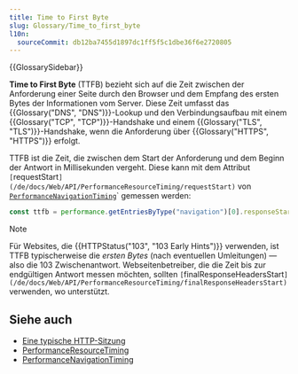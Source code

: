 ```yaml
---
title: Time to First Byte
slug: Glossary/Time_to_first_byte
l10n:
  sourceCommit: db12ba7455d1897dc1ff5f5c1dbe36f6e2720805
---
```


{{GlossarySidebar}}

**Time to First Byte** (TTFB) bezieht sich auf die Zeit zwischen der Anforderung einer Seite durch den Browser und dem Empfang des ersten Bytes der Informationen vom Server. Diese Zeit umfasst das {{Glossary("DNS", "DNS")}}-Lookup und den Verbindungsaufbau mit einem {{Glossary("TCP", "TCP")}}-Handshake und einem {{Glossary("TLS", "TLS")}}-Handshake, wenn die Anforderung über {{Glossary("HTTPS", "HTTPS")}} erfolgt.

TTFB ist die Zeit, die zwischen dem Start der Anforderung und dem Beginn der Antwort in Millisekunden vergeht. Diese kann mit dem Attribut `[`requestStart`](/de/docs/Web/API/PerformanceResourceTiming/requestStart)` von [`PerformanceNavigationTiming`](/de/docs/Web/API/PerformanceNavigationTiming)` gemessen werden:

```javascript
const ttfb = performance.getEntriesByType("navigation")[0].responseStart;
```

> [!NOTE]
> Für Websites, die {{HTTPStatus("103", "103 Early Hints")}} verwenden, ist TTFB typischerweise die _ersten Bytes_ (nach eventuellen Umleitungen) — also die 103 Zwischenantwort. Webseitenbetreiber, die die Zeit bis zur endgültigen Antwort messen möchten, sollten `[`finalResponseHeadersStart`](/de/docs/Web/API/PerformanceResourceTiming/finalResponseHeadersStart)` verwenden, wo unterstützt.

## Siehe auch

- [Eine typische HTTP-Sitzung](/de/docs/Web/HTTP/Session)
- [PerformanceResourceTiming](/de/docs/Web/API/PerformanceResourceTiming)
- [PerformanceNavigationTiming](/de/docs/Web/API/PerformanceNavigationTiming)
